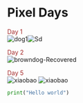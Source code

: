 
# Pixel Days

<font color='brown'>Day 1</font> <br/>
![dog1](https://user-images.githubusercontent.com/123052690/217288942-bef404e0-82a6-460a-99e5-0822fe991a2e.gif)![Sd](https://user-images.githubusercontent.com/123052690/217288961-3548fb8e-88fb-4459-9069-b19e134590a5.gif)

<font color='brown'>Day 2</font> <br/>
![browndog-Recovered](https://user-images.githubusercontent.com/123052690/217834331-c48baa21-f883-4daf-b943-bdb8a88ea44d.gif)

<font color='brown'>Day 5</font> <br/>
![xiaobao](https://user-images.githubusercontent.com/123052690/218749062-2bbb012d-a5ac-403c-b9cf-349ef4edf30e.gif)
![xiaobao](https://user-images.githubusercontent.com/123052690/218750880-3aceb3ae-42a4-49a2-b934-1853b354eee5.gif)

 ``` python
 print("Hello world")

```
